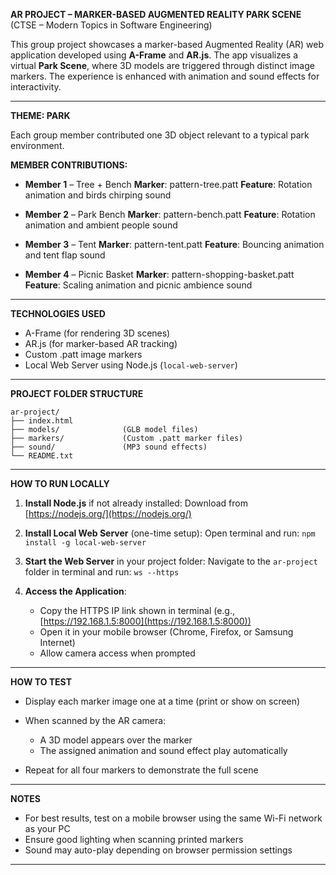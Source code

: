 **AR PROJECT – MARKER-BASED AUGMENTED REALITY PARK SCENE**
(CTSE – Modern Topics in Software Engineering)

This group project showcases a marker-based Augmented Reality (AR) web application developed using **A-Frame** and **AR.js**. The app visualizes a virtual **Park Scene**, where 3D models are triggered through distinct image markers. The experience is enhanced with animation and sound effects for interactivity.

---

**THEME: PARK**

Each group member contributed one 3D object relevant to a typical park environment.

**MEMBER CONTRIBUTIONS:**

* **Member 1** – Tree + Bench
  **Marker**: pattern-tree.patt
  **Feature**: Rotation animation and birds chirping sound

* **Member 2** – Park Bench
  **Marker**: pattern-bench.patt
  **Feature**: Rotation animation and ambient people sound

* **Member 3** – Tent
  **Marker**: pattern-tent.patt
  **Feature**: Bouncing animation and tent flap sound

* **Member 4** – Picnic Basket
  **Marker**: pattern-shopping-basket.patt
  **Feature**: Scaling animation and picnic ambience sound

---

**TECHNOLOGIES USED**

* A-Frame (for rendering 3D scenes)
* AR.js (for marker-based AR tracking)
* Custom .patt image markers
* Local Web Server using Node.js (`local-web-server`)

---

**PROJECT FOLDER STRUCTURE**

```
ar-project/
├── index.html
├── models/              (GLB model files)
├── markers/             (Custom .patt marker files)
├── sound/               (MP3 sound effects)
└── README.txt
```

---

**HOW TO RUN LOCALLY**

1. **Install Node.js** if not already installed:
   Download from [https://nodejs.org/](https://nodejs.org/)

2. **Install Local Web Server** (one-time setup):
   Open terminal and run:
   `npm install -g local-web-server`

3. **Start the Web Server** in your project folder:
   Navigate to the `ar-project` folder in terminal and run:
   `ws --https`

4. **Access the Application**:

   * Copy the HTTPS IP link shown in terminal (e.g., [https://192.168.1.5:8000](https://192.168.1.5:8000))
   * Open it in your mobile browser (Chrome, Firefox, or Samsung Internet)
   * Allow camera access when prompted

---

**HOW TO TEST**

* Display each marker image one at a time (print or show on screen)
* When scanned by the AR camera:

  * A 3D model appears over the marker
  * The assigned animation and sound effect play automatically
* Repeat for all four markers to demonstrate the full scene

---


**NOTES**

* For best results, test on a mobile browser using the same Wi-Fi network as your PC
* Ensure good lighting when scanning printed markers
* Sound may auto-play depending on browser permission settings

---
